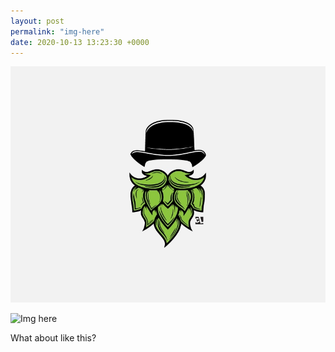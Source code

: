 ```yaml
---
layout: post
permalink: "img-here"
date: 2020-10-13 13:23:30 +0000
---
```

![](/images/image.jpg)
  
![Img here]()

What about like this?
